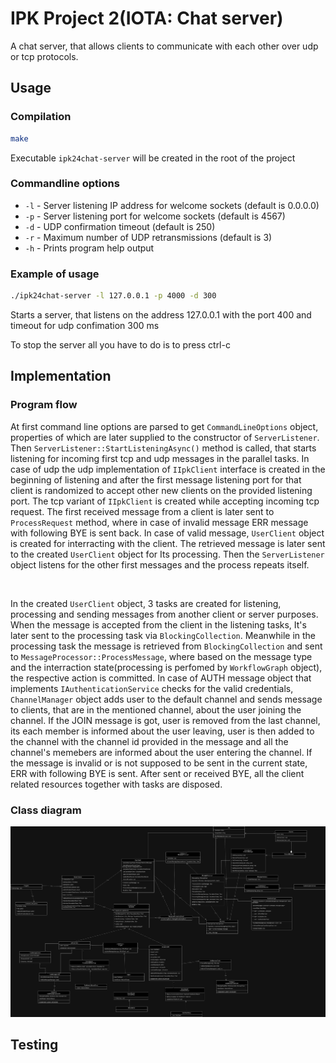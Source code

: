 # IPK Project 2(IOTA: Chat server)

A chat server, that allows clients to communicate with each other over udp or tcp protocols.

## Usage 

### Compilation

```bash
make
```
Executable ```ipk24chat-server``` will be created in the root of the project
### Commandline options

* ```-l``` - Server listening IP address for welcome sockets (default is 0.0.0.0)
* ```-p``` - Server listening port for welcome sockets (default is 4567)
* ```-d``` - UDP confirmation timeout (default is 250)
* ```-r``` - Maximum number of UDP retransmissions (default is 3)
* ```-h``` - Prints program help output

### Example of usage

```bash
./ipk24chat-server -l 127.0.0.1 -p 4000 -d 300
```

Starts a server, that listens on the address 127.0.0.1 with the port 400 and timeout for udp confimation 300 ms

To stop the server all you have to do is to press ctrl-c

## Implementation

### Program flow

At first command line options are parsed to get `CommandLineOptions` object, properties of which are later supplied to the constructor of `ServerListener`. Then `ServerListener::StartListeningAsync()` method is called, that starts listening for incoming first tcp and udp messages in the parallel tasks. In case of udp the udp implementation of `IIpkClient` interface is created in the beginning of listening and after the first message listening port for that client is randomized to accept other new clients on the provided listening port. The tcp variant of `IIpkClient` is created while accepting incoming tcp request. The first received message from a client is later sent to `ProcessRequest` method, where in case of invalid message ERR message with following BYE is sent back. In case of valid message, `UserClient` object is created for interracting with the client. The retrieved message is later sent to the created `UserClient` object for Its processing. Then the `ServerListener` object listens for the other first messages and the process repeats itself. 

<br/>

In the created `UserClient` object, 3 tasks are created for listening, processing and sending messages from another client or server purposes. When the message is accepted from the client in the listening tasks, It's later sent to the processing task via `BlockingCollection`. Meanwhile in the processing task the message is retrieved from `BlockingCollection` and sent to `MessageProcessor::ProcessMessage`, where based on the message type and the interraction state(processing is perfomed by `WorkflowGraph` object), the respective action is committed. In case of AUTH message object that implements `IAuthenticationService` checks for the valid credentials, `ChannelManager` object adds user to the default channel and sends message to clients, that are in the mentioned channel, about the user joining the channel. If the JOIN message is got, user is removed from the last channel, its each member is informed about the user leaving, user is then added to the channel with the channel id provided in the message and all the channel's memebers are informed about the user entering the channel. If the message is invalid or is not supposed to be sent in the current state, ERR with following BYE is sent. After sent or received BYE, all the client related resources together with tasks are disposed. 

### Class diagram

![](./classdiagram.png)

## Testing

